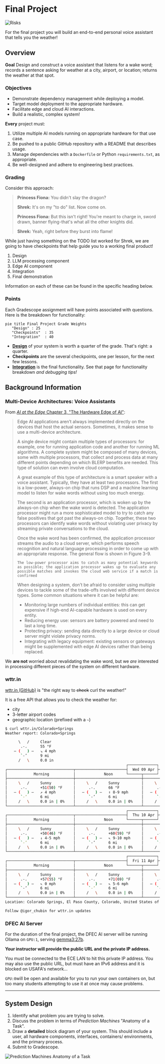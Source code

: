 # Final Project

![Risks](https://pbs.twimg.com/media/EbJXUC4X0AEXhlD?format=jpg)

For the final project you will build an end-to-end personal voice assistant that tells you the weather!

## Overview

**Goal** Design and construct a voice assistant that listens for a wake word; records a sentence asking for weather at a city, airport, or location; returns the weather at that spot.

### Objectives

- Demonstrate dependency management while deploying a model.
- Target model deployment to the appropriate hardware.
- Facilitate edge and cloud AI interactions.
- Build a realistic, complex system!

**Every** project must:

1. Utilize multiple AI models running on appropriate hardware for that use case.
2. Be pushed to a public GitHub repository with a README that describes usage.
3. Manage dependencies with a `Dockerfile` or Python `requirements.txt`, as appropriate.
4. Be well-designed and adhere to engineering best practices.

### Grading

Consider this approach:

> **Princess Fiona:** You didn't slay the dragon?
>
> **Shrek:** It's on my "to do" list. Now come on.
>
> **Princess Fiona:** But this isn't right! You're meant to charge in, sword drawn, banner flying-that's what all the other knights did.
>
> **Shrek:** Yeah, right before they burst into flame!

While just having something on the TODO list worked for Shrek, we are going to have checkpoints
that help guide you to a working final product!

1. Design
2. LLM processing component
3. Edge AI component
4. Integration
5. Final demonstration

Information on each of these can be found in the specific heading below.

### Points

Each Gradescope assignment will have points associated with questions.
Here is the breakdown for functionality:

```mermaid
pie title Final Project Grade Weights
   "Design" : 25
   "Checkpoints"  : 35
   "Integration"  : 40
```

- [**Design**](system-design) of your system is worth a quarter of the grade. That's right: a quarter.
- **Checkpoints** are the several checkpoints, one per lesson, for the next few lessons.
- [**Integration**](./integration.md) is the final functionality. See that page for functionality breakdown *and debugging tips!*

## Background Information

### Multi-Device Architectures: Voice Assistants

From [*AI at the Edge* Chapter 3, "The Hardware Edge of AI"](https://learning.oreilly.com/library/view/ai-at-the/9781098120191/ch03.html#:-:text=Multi-Device%20Architectures):

> Edge AI applications aren’t always implemented directly on the devices that host the actual sensors. Sometimes, it makes sense to use a multi-device architecture.
>
> A single device might contain multiple types of processors: for example, one for running application code and another for running ML algorithms. A complete system might be composed of many devices, some with multiple processors, that collect and process data at many different points depending on which BLERP benefits are needed. This type of solution can even involve cloud computation.
>
> A great example of this type of architecture is a smart speaker with a voice assistant. Typically, they have at least two processors. The first is a low-power, always-on chip that runs DSP and a machine learning model to listen for wake words without using too much energy.
>
> The second is an application processor, which is woken up by the always-on chip when the wake word is detected. The application processor might run a more sophisticated model to try to catch any false positives that got past the always-on chip. Together, these two processors can identify wake words without violating user privacy by streaming private conversations to the cloud.
>
> Once the wake word has been confirmed, the application processor streams the audio to a cloud server, which performs speech recognition and natural language processing in order to come up with an appropriate response. The general flow is shown in Figure 3-9.
>
>```{figure} ../img/voice-assistant-block.png
> The low-power processor aims to catch as many potential keywords as possible; the application processor wakes up to evaluate any possible matches and invokes the cloud web service if a match is confirmed
>```
>
> When designing a system, don’t be afraid to consider using multiple devices to tackle some of the trade-offs involved with different device types. Some common situations where it can be helpful are:
>
> - Monitoring large numbers of individual entities: this can get expensive if high-end AI-capable hardware is used on every entity.
> - Reducing energy use: sensors are battery powered and need to last a long time.
> - Protecting privacy: sending data directly to a large device or cloud server might violate privacy norms.
> - Integrating with legacy equipment: existing sensors or gateways might be supplemented with edge AI devices rather than being replaced.

We **are not** worried about revalidating the wake word, but we *are* interested in processing different pieces of the system on different hardware.

### wttr.in

[wttr.in (GitHub)](https://github.com/chubin/wttr.in) is "the right way to ~~check~~ curl the weather!"

It is a free API that allows you to check the weather for:

- city
- 3-letter airport codes
- geographic location (prefixed with a `~`)

```bash
$ curl wttr.in/Colorado+Springs
Weather report: Colorado+Springs

      \   /     Clear
       .-.      55 °F
    ― (   ) ―   ↘ 4 mph
       `-’      9 mi
      /   \     0.0 in
                                                       ┌─────────────┐
┌──────────────────────────────┬───────────────────────┤  Wed 09 Apr ├───────────────────────┬──────────────────────────────┐
│            Morning           │             Noon      └──────┬──────┘     Evening           │             Night            │
├──────────────────────────────┼──────────────────────────────┼──────────────────────────────┼──────────────────────────────┤
│     \   /     Sunny          │     \   /     Sunny          │     \   /     Sunny          │     \   /     Clear          │
│      .-.      +51(50) °F     │      .-.      66 °F          │      .-.      66 °F          │      .-.      +51(48) °F     │
│   ― (   ) ―   ↗ 4 mph        │   ― (   ) ―   ↑ 8-9 mph      │   ― (   ) ―   ↘ 6-7 mph      │   ― (   ) ―   → 4-9 mph      │
│      `-’      6 mi           │      `-’      6 mi           │      `-’      6 mi           │      `-’      6 mi           │
│     /   \     0.0 in | 0%    │     /   \     0.0 in | 0%    │     /   \     0.0 in | 0%    │     /   \     0.0 in | 0%    │
└──────────────────────────────┴──────────────────────────────┴──────────────────────────────┴──────────────────────────────┘
                                                       ┌─────────────┐
┌──────────────────────────────┬───────────────────────┤  Thu 10 Apr ├───────────────────────┬──────────────────────────────┐
│            Morning           │             Noon      └──────┬──────┘     Evening           │             Night            │
├──────────────────────────────┼──────────────────────────────┼──────────────────────────────┼──────────────────────────────┤
│     \   /     Sunny          │     \   /     Sunny          │     \   /     Sunny          │               Overcast       │
│      .-.      +50(46) °F     │      .-.      +60(59) °F     │      .-.      57 °F          │      .--.     +48(44) °F     │
│   ― (   ) ―   ↓ 4-5 mph      │   ― (   ) ―   ↖ 9-10 mph     │   ― (   ) ―   ↖ 8-9 mph      │   .-(    ).   ↑ 7-14 mph     │
│      `-’      6 mi           │      `-’      6 mi           │      `-’      6 mi           │  (___.__)__)  6 mi           │
│     /   \     0.0 in | 0%    │     /   \     0.0 in | 0%    │     /   \     0.0 in | 0%    │               0.0 in | 0%    │
└──────────────────────────────┴──────────────────────────────┴──────────────────────────────┴──────────────────────────────┘
                                                       ┌─────────────┐
┌──────────────────────────────┬───────────────────────┤  Fri 11 Apr ├───────────────────────┬──────────────────────────────┐
│            Morning           │             Noon      └──────┬──────┘     Evening           │             Night            │
├──────────────────────────────┼──────────────────────────────┼──────────────────────────────┼──────────────────────────────┤
│     \   /     Sunny          │     \   /     Sunny          │     \   /     Sunny          │     \   /     Clear          │
│      .-.      +57(55) °F     │      .-.      +71(69) °F     │      .-.      66 °F          │      .-.      +55(53) °F     │
│   ― (   ) ―   ↖ 0 mph        │   ― (   ) ―   ↖ 5-6 mph      │   ― (   ) ―   ↖ 11-13 mph    │   ― (   ) ―   ↑ 6-13 mph     │
│      `-’      6 mi           │      `-’      6 mi           │      `-’      6 mi           │      `-’      6 mi           │
│     /   \     0.0 in | 0%    │     /   \     0.0 in | 0%    │     /   \     0.0 in | 0%    │     /   \     0.0 in | 0%    │
└──────────────────────────────┴──────────────────────────────┴──────────────────────────────┴──────────────────────────────┘
Location: Colorado Springs, El Paso County, Colorado, United States of America [38.8339578,-104.8253485]

Follow @igor_chubin for wttr.in updates
```

### DFEC AI Server

For the duration of the final project, the DFEC AI server will be running Ollama on `GPU:1`, serving [gemma3:27b](https://ollama.com/library/gemma3:27b).

**Your instructor will provide the public URL and the private IP address.**

You must be connected to the ECE LAN to hit this private IP address.
You may also use the public URL, but must have an IPv6 address and it is blocked on USAFA's network...

`GPU:0`will be open and available for you to run your own containers on, but too many students attempting to use it at once may cause problems.

---

## System Design

1. Identify what problem you are trying to solve.
2. Discuss the problem in terms of *Prediction Machines* "Anatomy of a Task".
3. Draw a **detailed** block diagram of your system. This should include a user, all hardware components, interfaces, containers/ environments, and the primary process.
4. Submit to Gradescope.

![Prediction Machines Anatomy of a Task](../img/anatomy-of-task.png)
